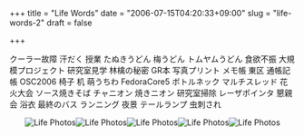+++
title = "Life Words"
date = "2006-07-15T04:20:33+09:00"
slug = "life-words-2"
draft = false

+++

<p>クーラー故障 汗だく 授業 たぬきうどん 梅うどん トムヤムうどん 食欲不振 大規模プロジェクト 研究室見学 林檎の秘密 GR本 写真プリント メモ帳 東区 通帳記帳 OSC2006 椅子 机 萌うちわ FedoraCore5 ボトルネック マルチスレッド 花火大会 ソース焼きそば チャニオン 焼きニオン 研究室掃除 レーザポインタ 懇親会 浴衣 最終のバス ランニング 夜景 テールランプ 虫刺され</p>
<p><center><img src="http://static.flickr.com/54/189542112_ca6a40f793_t.jpg" alt="Life Photos" /><img src="http://static.flickr.com/46/189542229_65493e2ca7_t.jpg" alt="Life Photos" /><img src="http://static.flickr.com/66/189542320_427e280971_t.jpg" alt="Life Photos" /><img src="http://static.flickr.com/74/189542374_944a8e6ea4_t.jpg" alt="Life Photos" /><img src="http://static.flickr.com/52/189542439_cbe4e98474_t.jpg" alt="Life Photos" /><br />
</center><br /></p>
